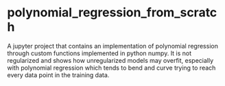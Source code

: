 # polynomial_regression_from_scratch
A jupyter project that contains an implementation of polynomial regression through custom functions implemented in python numpy. It is not regularized and shows how unregularized models may overfit, especially with polynomial regression which tends to bend and curve trying to reach every data point in the training data.

